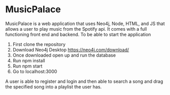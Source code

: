 # MusicPalace
<p>MusicPalace is a web application that uses Neo4j, Node, HTML, and JS that allows a user to play music from the Spotify api. It comes with a full functioning front end and backend.
To be able to start the application </p>

1. First clone the repository
2. Download Neo4j Desktop https://neo4j.com/download/
3. Once downloaded open up and run the database
4. Run npm install
5. Run npm start
6. Go to localhost:3000

<p>A user is able to register and login and then able to search a song and drag the specified song into a playlist the user has. </p>
